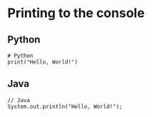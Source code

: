 # Printing to the console

## Python
```
# Python
print("Hello, World!")
```


## Java
```
// Java
System.out.println("Hello, World!");
```
